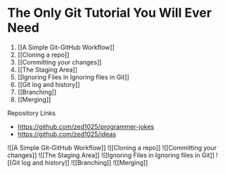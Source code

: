 # The Only Git Tutorial You Will Ever Need
1. [[A Simple Git-GitHub Workflow]]
2. [[Cloning a repo]]
3. [[Committing your changes]]
4. [[The Staging Area]]
5. [[Ignoring Files in   Ignoring files in Git]]
6. [[Git log and history]]
7. [[Branching]]
8. [[Merging]]

Repository Links
- https://github.com/zed1025/programmer-jokes
- https://github.com/zed1025/ideas

![[A Simple Git-GitHub Workflow]]
![[Cloning a repo]]
![[Committing your changes]]
![[The Staging Area]]
![[Ignoring Files in   Ignoring files in Git]]
![[Git log and history]]
![[Branching]]
![[Merging]]